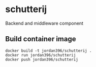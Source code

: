 # schutterij
Backend and middleware component

## Build container image
```
docker build -t jordan396/schutterij .
docker run jordan396/schutterij
docker push jordan396/schutterij
```